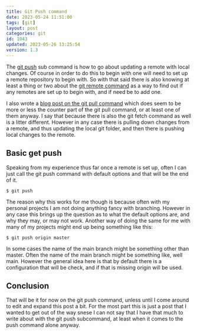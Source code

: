 ```yaml
---
title: Git Push command
date: 2023-05-24 11:51:00
tags: [git]
layout: post
categories: git
id: 1043
updated: 2023-05-26 13:25:54
version: 1.3
---
```


The [git push](https://git-scm.com/docs/git-push) sub command is how to go about updating a remote with local changes. Of course in order to do this to begin with one will need to set up a remote repository to begin with. So with that said there is also knowing at least a thing or two about the [git remote command](https://git-scm.com/docs/git-remote) as a way to find out if any remotes are set up to begin with, and if need be to add one.

I also wrote a [blog post on the git pull command](/2023/05/18/git-pull/) which does seem to be more or less the counter part of the git pull command, or at least one of them anyway. I say that because there is also the git fetch command as well is a litter different. However in any case there is pulling down changes from a remote, and thus updating the local git folder, and then there is pushing local changes to the remote.

<!-- more -->


## Basic get push

Speaking from my experience thus far once a remote is set up, often I can just call the git push command with default options and that will be the end of it. 

```
$ git push
```

The reason why this works for me though is because often with my personal projects I am not doing anything fancy with branching. However in any case this brings up the question as to what the default options are, and why they may, or may not work. Another way of doing the same for me with many of my projects might end up being something like this:

```
$ git push origin master
```

In some cases the name of the main branch might be something other than master. Often the name of the main branch might be something like, well main. However the general idea here is that by default there is a configuration that will be check, and if that is missing origin will be used. 

## Conclusion

That will be it for now on the git push command, unless until I come around to edit and expand this post a bit. For the most part this is just a post that I wanted to get out of the way snese I can not say that I have that much to write about with the git push subcommand, at least when it comes to the push command alone anyway.


